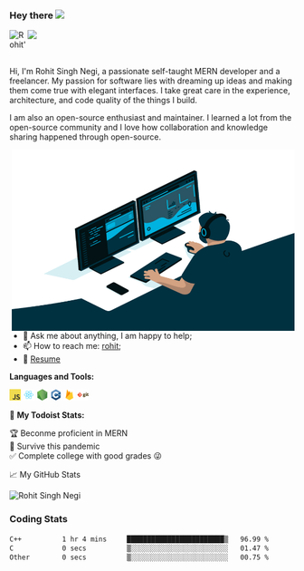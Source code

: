 ### Hey there <img src="https://media.giphy.com/media/hvRJCLFzcasrR4ia7z/giphy.gif" width="25px">

<a href="https://www.linkedin.com/in/rohitSinghNegi/">
  <img align="left" alt="Rohit's LinkedIN" height="32" width="32" src="https://raw.githubusercontent.com/peterthehan/peterthehan/master/assets/linkedin.svg" />
</a>


![](https://visitor-badge.glitch.me/badge?page_id=rocknegi.rocknegi)

<br />

Hi, I'm Rohit Singh Negi, a passionate self-taught MERN developer and a freelancer. My passion for software lies with dreaming up ideas and making them come true with elegant interfaces. I take great care in the experience, architecture, and code quality of the things I build.

I am also an open-source enthusiast and maintainer. I learned a lot from the open-source community and I love how collaboration and knowledge sharing happened through open-source.

  <img align="right" alt="GIF" src="https://github.com/rocknegi/rocknegi/blob/main/code.gif?raw=true" width="500" height="320" />
  
- 💬 Ask me about anything, I am happy to help;
- 📫 How to reach me: [rohit](https://www.linkedin.com/in/rohitsinghnegi/);
- 📝 [Resume](https://drive.google.com/file/d/1uqrqttcJyTQoyeHu6mUGef0n9_u3w-WP/view?usp=sharing)

**Languages and Tools:**  

<code><img height="20" src="https://raw.githubusercontent.com/github/explore/80688e429a7d4ef2fca1e82350fe8e3517d3494d/topics/javascript/javascript.png"></code>
<code><img height="20" src="https://raw.githubusercontent.com/github/explore/80688e429a7d4ef2fca1e82350fe8e3517d3494d/topics/react/react.png"></code>
<code><img height="20" src="https://raw.githubusercontent.com/github/explore/80688e429a7d4ef2fca1e82350fe8e3517d3494d/topics/nodejs/nodejs.png"></code>
<code><img height="20" src="https://raw.githubusercontent.com/github/explore/80688e429a7d4ef2fca1e82350fe8e3517d3494d/topics/cpp/cpp.png"></code>
<code><img height="20" src="https://raw.githubusercontent.com/github/explore/80688e429a7d4ef2fca1e82350fe8e3517d3494d/topics/firebase/firebase.png"></code>
<code><img height="20" src="https://raw.githubusercontent.com/github/explore/80688e429a7d4ef2fca1e82350fe8e3517d3494d/topics/git/git.png"></code>


🚧 **My Todoist Stats:**
<!-- TODO-IST:START -->
🏆  Beconme proficient in MERN           
🌸  Survive this pandemic           
✅  Complete college with good grades 😜           
<!-- TODO-IST:END -->

📈 My GitHub Stats

<p align="left"> <img src="https://github-readme-stats.vercel.app/api?username=rocknegi&show_icons=true&theme=nightowl" alt="Rohit Singh Negi" />

### Coding Stats
<!--START_SECTION:waka-->

```text
C++          1 hr 4 mins     ████████████████████████▒   96.99 %
C            0 secs          ▒░░░░░░░░░░░░░░░░░░░░░░░░   01.47 %
Other        0 secs          ▒░░░░░░░░░░░░░░░░░░░░░░░░   00.75 %
```

<!--END_SECTION:waka-->


<!--..-->
